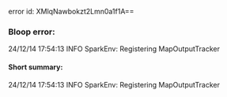 error id: XMlqNawbokzt2Lmn0a1f1A==
### Bloop error:

24/12/14 17:54:13 INFO SparkEnv: Registering MapOutputTracker
#### Short summary: 

24/12/14 17:54:13 INFO SparkEnv: Registering MapOutputTracker